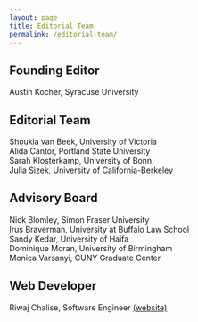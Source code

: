 ```yaml
---
layout: page
title: Editorial Team
permalink: /editorial-team/
---
```


## Founding Editor
Austin Kocher, Syracuse University<br/>

## Editorial Team
Shoukia van Beek, University of Victoria<br/>
Alida Cantor, Portland State University<br/>
Sarah Klosterkamp, University of Bonn<br/>
Julia Sizek, University of California-Berkeley<br/>

## Advisory Board
Nick Blomley, Simon Fraser University<br/>
Irus Braverman, University at Buffalo Law School<br/>
Sandy Kedar, University of Haifa<br/>
Dominique Moran, University of Birmingham<br/>
Monica Varsanyi, CUNY Graduate Center<br/>

## Web Developer
Riwaj Chalise, Software Engineer [(website)](https://riwajchalise.com.np/)
